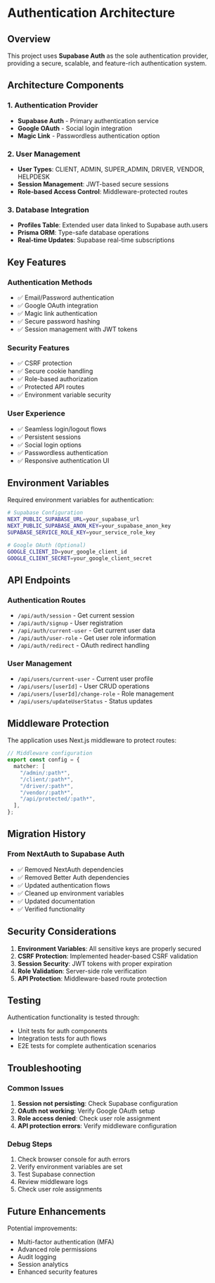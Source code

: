 # Authentication Architecture

## Overview

This project uses **Supabase Auth** as the sole authentication provider, providing a secure, scalable, and feature-rich authentication system.

## Architecture Components

### 1. Authentication Provider

- **Supabase Auth** - Primary authentication service
- **Google OAuth** - Social login integration
- **Magic Link** - Passwordless authentication option

### 2. User Management

- **User Types**: CLIENT, ADMIN, SUPER_ADMIN, DRIVER, VENDOR, HELPDESK
- **Session Management**: JWT-based secure sessions
- **Role-based Access Control**: Middleware-protected routes

### 3. Database Integration

- **Profiles Table**: Extended user data linked to Supabase auth.users
- **Prisma ORM**: Type-safe database operations
- **Real-time Updates**: Supabase real-time subscriptions

## Key Features

### Authentication Methods

- ✅ Email/Password authentication
- ✅ Google OAuth integration
- ✅ Magic link authentication
- ✅ Secure password hashing
- ✅ Session management with JWT tokens

### Security Features

- ✅ CSRF protection
- ✅ Secure cookie handling
- ✅ Role-based authorization
- ✅ Protected API routes
- ✅ Environment variable security

### User Experience

- ✅ Seamless login/logout flows
- ✅ Persistent sessions
- ✅ Social login options
- ✅ Passwordless authentication
- ✅ Responsive authentication UI

## Environment Variables

Required environment variables for authentication:

```bash
# Supabase Configuration
NEXT_PUBLIC_SUPABASE_URL=your_supabase_url
NEXT_PUBLIC_SUPABASE_ANON_KEY=your_supabase_anon_key
SUPABASE_SERVICE_ROLE_KEY=your_service_role_key

# Google OAuth (Optional)
GOOGLE_CLIENT_ID=your_google_client_id
GOOGLE_CLIENT_SECRET=your_google_client_secret
```

## API Endpoints

### Authentication Routes

- `/api/auth/session` - Get current session
- `/api/auth/signup` - User registration
- `/api/auth/current-user` - Get current user data
- `/api/auth/user-role` - Get user role information
- `/api/auth/redirect` - OAuth redirect handling

### User Management

- `/api/users/current-user` - Current user profile
- `/api/users/[userId]` - User CRUD operations
- `/api/users/[userId]/change-role` - Role management
- `/api/users/updateUserStatus` - Status updates

## Middleware Protection

The application uses Next.js middleware to protect routes:

```typescript
// Middleware configuration
export const config = {
  matcher: [
    "/admin/:path*",
    "/client/:path*",
    "/driver/:path*",
    "/vendor/:path*",
    "/api/protected/:path*",
  ],
};
```

## Migration History

### From NextAuth to Supabase Auth

- ✅ Removed NextAuth dependencies
- ✅ Removed Better Auth dependencies
- ✅ Updated authentication flows
- ✅ Cleaned up environment variables
- ✅ Updated documentation
- ✅ Verified functionality

## Security Considerations

1. **Environment Variables**: All sensitive keys are properly secured
2. **CSRF Protection**: Implemented header-based CSRF validation
3. **Session Security**: JWT tokens with proper expiration
4. **Role Validation**: Server-side role verification
5. **API Protection**: Middleware-based route protection

## Testing

Authentication functionality is tested through:

- Unit tests for auth components
- Integration tests for auth flows
- E2E tests for complete authentication scenarios

## Troubleshooting

### Common Issues

1. **Session not persisting**: Check Supabase configuration
2. **OAuth not working**: Verify Google OAuth setup
3. **Role access denied**: Check user role assignment
4. **API protection errors**: Verify middleware configuration

### Debug Steps

1. Check browser console for auth errors
2. Verify environment variables are set
3. Test Supabase connection
4. Review middleware logs
5. Check user role assignments

## Future Enhancements

Potential improvements:

- Multi-factor authentication (MFA)
- Advanced role permissions
- Audit logging
- Session analytics
- Enhanced security features
